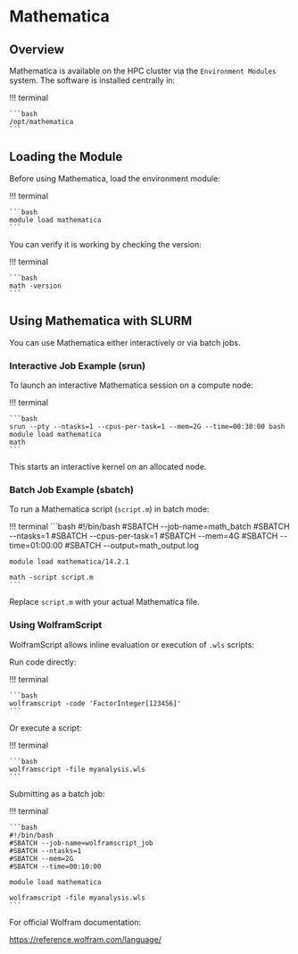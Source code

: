 # Mathematica 


## Overview


Mathematica is available on the HPC cluster via the `Environment Modules` system. The software is installed centrally in:

!!! terminal

    ```bash
    /opt/mathematica
    ```

## Loading the Module


Before using Mathematica, load the environment module:

!!! terminal

    ```bash
    module load mathematica
    ```

You can verify it is working by checking the version:

!!! terminal

    ```bash
    math -version
    ```

## Using Mathematica with SLURM


You can use Mathematica either interactively or via batch jobs.

### Interactive Job Example (srun)


To launch an interactive Mathematica session on a compute node:

!!! terminal

    ```bash
    srun --pty --ntasks=1 --cpus-per-task=1 --mem=2G --time=00:30:00 bash
    module load mathematica
    math
    ```

This starts an interactive kernel on an allocated node.

### Batch Job Example (sbatch)


To run a Mathematica script (`script.m`) in batch mode:

!!! terminal
    ```bash
    #!/bin/bash
    #SBATCH --job-name=math_batch
    #SBATCH --ntasks=1
    #SBATCH --cpus-per-task=1
    #SBATCH --mem=4G
    #SBATCH --time=01:00:00
    #SBATCH --output=math_output.log

    module load mathematica/14.2.1

    math -script script.m
    ```

Replace `script.m` with your actual Mathematica file.

### Using WolframScript


WolframScript allows inline evaluation or execution of `.wls` scripts:

Run code directly:

!!! terminal

    ```bash
    wolframscript -code 'FactorInteger[123456]'
    ```

Or execute a script:

!!! terminal

    ```bash
    wolframscript -file myanalysis.wls
    ```

Submitting as a batch job:

!!! terminal

    ```bash
    #!/bin/bash
    #SBATCH --job-name=wolframscript_job
    #SBATCH --ntasks=1
    #SBATCH --mem=2G
    #SBATCH --time=00:10:00

    module load mathematica

    wolframscript -file myanalysis.wls
    ```



For official Wolfram documentation:

https://reference.wolfram.com/language/
